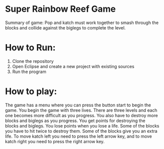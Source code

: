 # Super Rainbow Reef Game 

Summary of game: Pop and katch must work together to smash through the blocks and collide against the biglegs to complete the level. 

# How to Run:

1) Clone the repository 
2) Open Eclipse and create a new project with existing sources
3) Run the program

# How to play:

The game has a menu where you can press the button start to begin the game. You begin the game with three lives. There are three levels and each one becomes more difficult as you progress. You also have to destroy more blocks and biglegs as you progress. You get points for destroying the blocks and biglegs. You lose points when you lose a life. Some of the blocks you have to hit twice to destroy them. Some of the blocks give you an extra life. To move katch left you need to press the left arrow key, and to move katch right you need to press the right arrow key. 





